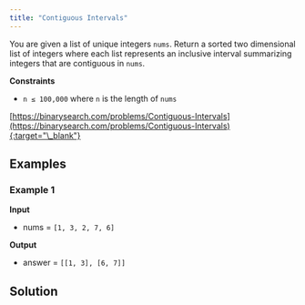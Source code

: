 ```yaml
---
title: "Contiguous Intervals"
---
```


You are given a list of unique integers `nums`. Return a sorted two dimensional list of integers where each list represents an inclusive interval summarizing integers that are contiguous in `nums`.

**Constraints**

- `n ≤ 100,000` where `n` is the length of `nums`

[https://binarysearch.com/problems/Contiguous-Intervals](https://binarysearch.com/problems/Contiguous-Intervals){:target="\_blank"}

## Examples

### Example 1

**Input**

- nums = `[1, 3, 2, 7, 6]`

**Output**

- answer = `[[1, 3], [6, 7]]`

## Solution

<script src="https://gist.github.com/yaeba/16da7be5123724fcf6eccc25581cef5a.js?file=Contiguous-Intervals.py"></script>
